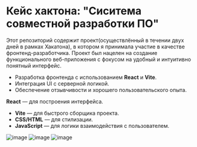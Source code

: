 # Кейс хактона: "Сиситема совместной разработки ПО"
Этот репозиторий содержит проект(осуществлённый в течении двух дней в рамках Хакатона), в котором я принимала участие в качестве фронтенд-разработчика. Проект был нацелен на создание функционального веб-приложения с фокусом на удобный и интуитивно понятный интерфейс.

- Разработка фронтенда с использованием **React** и **Vite**.
- Интеграция UI с серверной логикой.
- Обеспечение отзывчивости и хорошего пользовательского опыта.

**React** — для построения интерфейса.
- **Vite** — для быстрого сборщика проекта.
- **CSS/HTML** — для стилизации.
- **JavaScript** — для логики взаимодействия с пользователем.

![image](https://github.com/user-attachments/assets/37272980-d0fe-4b86-bb13-b3f42ef58a33)
![image](https://github.com/user-attachments/assets/eea2bfa4-8894-4b0c-bfc9-d16ef7eec00b)
![image](https://github.com/user-attachments/assets/12040fe7-55fa-46da-b5a9-2ceb9ace1ea9)



